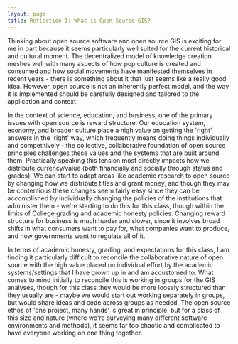 ```yaml
---
layout: page
title: Reflection 1: What is Open Source GIS?
---
```


  <p>Thinking about open source software and open source GIS is exciting for me in part because it seems particularly well suited for the current historical and cultural moment. The decentralized model of knowledge creation meshes well with many aspects of how pop culture is created and consumed and how social movements have manifested themselves in recent years - there is something about it that just seems like a really good idea. However, open source is not an inherently perfect model, and the way it is implemented should be carefully designed and tailored to the application and context. </p>
  
  <p>In the context of science, education, and business, one of the primary issues with open source is reward structure. Our education system, economy, and broader culture place a high value on getting the 'right' answers in the 'right' way, which frequently means doing things individually and competitively - the collective, collaborative foundation of open source principles challenges these values and the systems that are built around them. Practically speaking this tension most directly impacts how we distribute currency/value (both financially and socially through status and grades). We can start to adapt areas like academic research to open source by changing how we distribute titles and grant money, and though they may be contentious these changes seem fairly easy since they can be accomplished by individually changing the policies of the institutions that administer them - we're starting to do this for this class, though within the limits of College grading and academic honesty policies. Changing reward structure for business is much harder and slower, since it involves broad shifts in what consumers want to pay for, what companies want to produce, and how governments want to regulate all of it.</p>
  
  <p>In terms of academic honesty, grading, and expectations for this class, I am finding it particularly difficult to reconcile the collaborative nature of open source with the high value placed on individual effort by the academic systems/settings that I have grown up in and am accustomed to. What comes to mind initially to reconcile this is working in groups for the GIS analyses, though for this class they would be more loosely structured than they usually are - maybe we would start out working separately in groups, but would share ideas and code across groups as needed. The open source ethos of 'one project, many hands' is great in principle, but for a class of this size and nature (where we're surveying many different software environments and methods), it seems far too chaotic and complicated to have everyone working on one thing together. </p>
